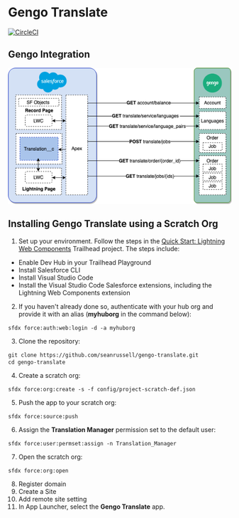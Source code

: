 # Gengo Translate

[![CircleCI](https://circleci.com/gh/seanrussell/gengo-translate.svg?style=svg)](https://circleci.com/gh/seanrussell/gengo-translate)

## Gengo Integration
![Gengo Translate Integration](/assets/gengo-translate.png)

## Installing Gengo Translate using a Scratch Org

1. Set up your environment. Follow the steps in the [Quick Start: Lightning Web Components](https://trailhead.salesforce.com/content/learn/projects/quick-start-lightning-web-components/) Trailhead project. The steps include:

-   Enable Dev Hub in your Trailhead Playground
-   Install Salesforce CLI
-   Install Visual Studio Code
-   Install the Visual Studio Code Salesforce extensions, including the Lightning Web Components extension

2. If you haven't already done so, authenticate with your hub org and provide it with an alias (**myhuborg** in the command below):

```
sfdx force:auth:web:login -d -a myhuborg
```

3. Clone the repository:

```
git clone https://github.com/seanrussell/gengo-translate.git
cd gengo-translate
```

4. Create a scratch org:

```
sfdx force:org:create -s -f config/project-scratch-def.json
```

5. Push the app to your scratch org:

```
sfdx force:source:push
```

6. Assign the **Translation Manager** permission set to the default user:

```
sfdx force:user:permset:assign -n Translation_Manager

```

7. Open the scratch org:

```
sfdx force:org:open
```

8. Register domain
9. Create a Site
10. Add remote site setting
11. In App Launcher, select the **Gengo Translate** app.
